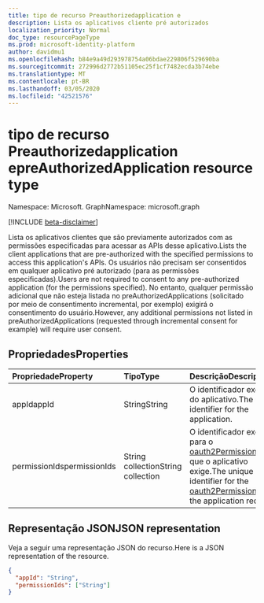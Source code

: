 ```yaml
---
title: tipo de recurso Preauthorizedapplication e
description: Lista os aplicativos cliente pré autorizados
localization_priority: Normal
doc_type: resourcePageType
ms.prod: microsoft-identity-platform
author: davidmu1
ms.openlocfilehash: b84e9a49d293978754a06bdae229806f529690ba
ms.sourcegitcommit: 272996d2772b51105ec25f1cf7482ecda3b74ebe
ms.translationtype: MT
ms.contentlocale: pt-BR
ms.lasthandoff: 03/05/2020
ms.locfileid: "42521576"
---
```

# <a name="preauthorizedapplication-resource-type"></a><span data-ttu-id="ffbf5-103">tipo de recurso Preauthorizedapplication e</span><span class="sxs-lookup"><span data-stu-id="ffbf5-103">preAuthorizedApplication resource type</span></span>

<span data-ttu-id="ffbf5-104">Namespace: Microsoft. Graph</span><span class="sxs-lookup"><span data-stu-id="ffbf5-104">Namespace: microsoft.graph</span></span>

[!INCLUDE [beta-disclaimer](../../includes/beta-disclaimer.md)]

<span data-ttu-id="ffbf5-105">Lista os aplicativos clientes que são previamente autorizados com as permissões especificadas para acessar as APIs desse aplicativo.</span><span class="sxs-lookup"><span data-stu-id="ffbf5-105">Lists the client applications that are pre-authorized with the specified permissions to access this application's APIs.</span></span> <span data-ttu-id="ffbf5-106">Os usuários não precisam ser consentidos em qualquer aplicativo pré autorizado (para as permissões especificadas).</span><span class="sxs-lookup"><span data-stu-id="ffbf5-106">Users are not required to consent to any pre-authorized application (for the permissions specified).</span></span> <span data-ttu-id="ffbf5-107">No entanto, qualquer permissão adicional que não esteja listada no preAuthorizedApplications (solicitado por meio de consentimento incremental, por exemplo) exigirá o consentimento do usuário.</span><span class="sxs-lookup"><span data-stu-id="ffbf5-107">However, any additional permissions not listed in preAuthorizedApplications (requested through incremental consent for example) will require user consent.</span></span>

## <a name="properties"></a><span data-ttu-id="ffbf5-108">Propriedades</span><span class="sxs-lookup"><span data-stu-id="ffbf5-108">Properties</span></span>

| <span data-ttu-id="ffbf5-109">Propriedade</span><span class="sxs-lookup"><span data-stu-id="ffbf5-109">Property</span></span> | <span data-ttu-id="ffbf5-110">Tipo</span><span class="sxs-lookup"><span data-stu-id="ffbf5-110">Type</span></span> | <span data-ttu-id="ffbf5-111">Descrição</span><span class="sxs-lookup"><span data-stu-id="ffbf5-111">Description</span></span> |
|:---------------|:--------|:----------|
|<span data-ttu-id="ffbf5-112">appId</span><span class="sxs-lookup"><span data-stu-id="ffbf5-112">appId</span></span>|<span data-ttu-id="ffbf5-113">String</span><span class="sxs-lookup"><span data-stu-id="ffbf5-113">String</span></span>| <span data-ttu-id="ffbf5-114">O identificador exclusivo do aplicativo.</span><span class="sxs-lookup"><span data-stu-id="ffbf5-114">The unique identifier for the application.</span></span> |
|<span data-ttu-id="ffbf5-115">permissionIds</span><span class="sxs-lookup"><span data-stu-id="ffbf5-115">permissionIds</span></span>|<span data-ttu-id="ffbf5-116">String collection</span><span class="sxs-lookup"><span data-stu-id="ffbf5-116">String collection</span></span>| <span data-ttu-id="ffbf5-117">O identificador exclusivo para o [oauth2PermissionScopes](permissionscope.md) que o aplicativo exige.</span><span class="sxs-lookup"><span data-stu-id="ffbf5-117">The unique identifier for the [oauth2PermissionScopes](permissionscope.md) the application requires.</span></span> |

## <a name="json-representation"></a><span data-ttu-id="ffbf5-118">Representação JSON</span><span class="sxs-lookup"><span data-stu-id="ffbf5-118">JSON representation</span></span>
<span data-ttu-id="ffbf5-119">Veja a seguir uma representação JSON do recurso.</span><span class="sxs-lookup"><span data-stu-id="ffbf5-119">Here is a JSON representation of the resource.</span></span>

<!-- {
  "blockType": "resource",
  "optionalProperties": [

  ],
  "@odata.type": "microsoft.graph.preAuthorizedApplication"
}-->

```json
{
  "appId": "String",
  "permissionIds": ["String"]
}

```


<!-- uuid: 8fcb5dbc-d5aa-4681-8e31-b001d5168d79
2015-10-25 14:57:30 UTC -->
<!--
{
  "type": "#page.annotation",
  "description": "preAuthorizedApplication resource",
  "keywords": "",
  "section": "documentation",
  "tocPath": "",
  "suppressions": []
}
-->

